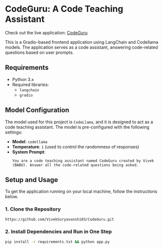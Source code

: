 # CodeGuru: A Code Teaching Assistant

Check out the live application: [CodeGuru](https://838bb905eb1e585e5f.gradio.live) 

This is a Gradio-based frontend application using LangChain and Codellama models. The application serves as a code assistant, answering code-related questions based on user prompts.

## Requirements

- Python 3.x
- Required libraries:
  - `langchain`
  - `gradio`

## Model Configuration

The model used for this project is `CodeLlama`, and it is designed to act as a code teaching assistant. The model is pre-configured with the following settings:

- **Model**: `codellama`
- **Temperature**: `1` (used to control the randomness of responses)
- **System Prompt**:
    ```
    You are a code teaching assistant named CodeGuru created by Vivek (BABU). Answer all the code-related questions being asked.
    ```

## Setup and Usage

To get the application running on your local machine, follow the instructions below.

### 1. Clone the Repository
```bash
https://github.com/VivekSuryavanshi03/CodeGuru.git
```

### 2. Install Dependencies and Run in One Step
```bash
pip install -r requirements.txt && python app.py
```

